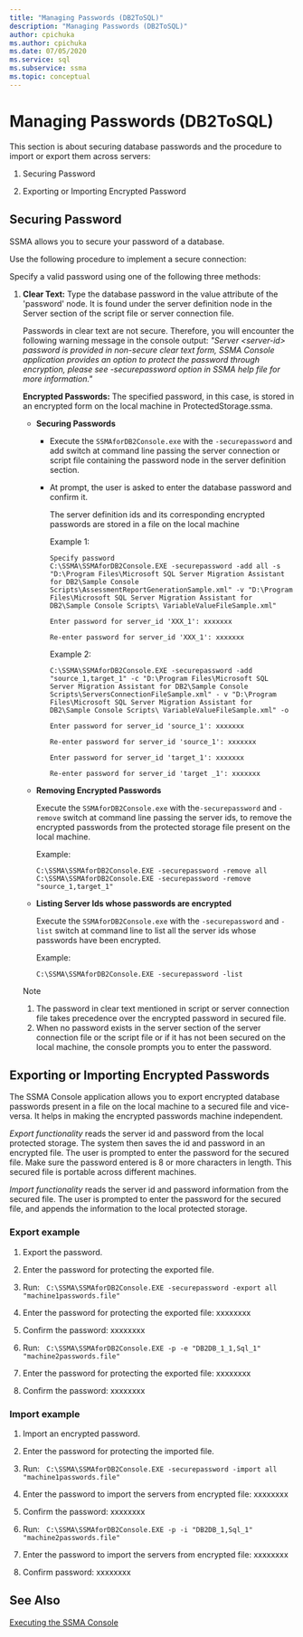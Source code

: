 ```yaml
---
title: "Managing Passwords (DB2ToSQL)"
description: "Managing Passwords (DB2ToSQL)"
author: cpichuka
ms.author: cpichuka
ms.date: 07/05/2020
ms.service: sql
ms.subservice: ssma
ms.topic: conceptual
---
```

# Managing Passwords (DB2ToSQL)
This section is about securing database passwords and the procedure to import or export them across servers:  
  
1.  Securing Password  
  
2.  Exporting or Importing Encrypted Password  
  
## Securing Password  
SSMA allows you to secure your password of a database.  
  
Use the following procedure to implement a secure connection:  
  
Specify a valid password using one of the following three methods:  
  
1.  **Clear Text:** Type the database password in the value attribute of the 'password' node. It is found under the server definition node in the Server section of the script file or server connection file.  
  
    Passwords in clear text are not secure. Therefore, you will encounter the following warning message in the console output: *"Server &lt;server-id&gt; password is provided in non-secure clear text form, SSMA Console application provides an option to protect the password through encryption, please see -securepassword option in SSMA help file for more information."*  
  
    **Encrypted Passwords:** The specified password, in this case, is stored in an encrypted form on the local machine in ProtectedStorage.ssma.  
  
    -   **Securing Passwords**  
  
        -   Execute the `SSMAforDB2Console.exe` with the `-securepassword` and add switch at command line passing the server connection or script file containing the password node in the server definition section.  
  
        -   At prompt, the user is asked to enter the database password and confirm it.  
  
            The server definition ids and its corresponding encrypted passwords are stored in a file on the local machine  
            
            Example 1:
            
            ```console
            Specify password
            C:\SSMA\SSMAforDB2Console.EXE -securepassword -add all -s "D:\Program Files\Microsoft SQL Server Migration Assistant for DB2\Sample Console Scripts\AssessmentReportGenerationSample.xml" -v "D:\Program Files\Microsoft SQL Server Migration Assistant for DB2\Sample Console Scripts\ VariableValueFileSample.xml"
            
            Enter password for server_id 'XXX_1': xxxxxxx
            
            Re-enter password for server_id 'XXX_1': xxxxxxx
            ```
            
            Example 2:
            
            ```console
            C:\SSMA\SSMAforDB2Console.EXE -securepassword -add "source_1,target_1" -c "D:\Program Files\Microsoft SQL Server Migration Assistant for DB2\Sample Console Scripts\ServersConnectionFileSample.xml" - v "D:\Program Files\Microsoft SQL Server Migration Assistant for DB2\Sample Console Scripts\ VariableValueFileSample.xml" -o
            
            Enter password for server_id 'source_1': xxxxxxx
            
            Re-enter password for server_id 'source_1': xxxxxxx
            
            Enter password for server_id 'target_1': xxxxxxx
            
            Re-enter password for server_id 'target _1': xxxxxxx  
            ```
    
    -   **Removing Encrypted Passwords**  
  
        Execute the `SSMAforDB2Console.exe` with the`-securepassword` and `-remove` switch at command line passing the server ids, to remove the encrypted passwords from the protected storage file present on the local machine.  
  
        Example:  

        ```console
        C:\SSMA\SSMAforDB2Console.EXE -securepassword -remove all
        C:\SSMA\SSMAforDB2Console.EXE -securepassword -remove "source_1,target_1"
        ```

    -   **Listing Server Ids whose passwords are encrypted**  
  
        Execute the `SSMAforDB2Console.exe` with the `-securepassword` and `-list` switch at command line to list all the server ids whose passwords have been encrypted.  
  
        Example:  

        ```console
        C:\SSMA\SSMAforDB2Console.EXE -securepassword -list
        ```

    > [!NOTE]  
    > 1.  The password in clear text mentioned in script or server connection file takes precedence over the encrypted password in secured file.  
    > 2.  When no password exists in the server section of the server connection file or the script file or if it has not been secured on the local machine, the console prompts you to enter the password.  
  
## Exporting or Importing Encrypted Passwords  
The SSMA Console application allows you to export encrypted database passwords present in a file on the local machine to a secured file and vice-versa. It helps in making the encrypted passwords machine independent.

_Export functionality_ reads the server id and password from the local protected storage. The system then saves the id and password in an encrypted file. The user is prompted to enter the password for the secured file. Make sure the password entered is 8 or more characters in length. This secured file is portable across different machines.

_Import functionality_ reads the server id and password information from the secured file. The user is prompted to enter the password for the secured file, and appends the information to the local protected storage.  

### Export example

1. Export the password.

2. Enter the password for protecting the exported file.

3. Run: &nbsp; `C:\SSMA\SSMAforDB2Console.EXE -securepassword -export all "machine1passwords.file"`

4. Enter the password for protecting the exported file: xxxxxxxx

5. Confirm the password: xxxxxxxx

6. Run: &nbsp; `C:\SSMA\SSMAforDB2Console.EXE -p -e "DB2DB_1_1,Sql_1" "machine2passwords.file"`

7. Enter the password for protecting the exported file: xxxxxxxx

8. Confirm the password: xxxxxxxx  

### Import example

1. Import an encrypted password.

2. Enter the password for protecting the imported file.

3. Run: &nbsp; `C:\SSMA\SSMAforDB2Console.EXE -securepassword -import all "machine1passwords.file"`

4. Enter the password to import the servers from encrypted file: xxxxxxxx

5. Confirm the password: xxxxxxxx

6. Run: &nbsp; `C:\SSMA\SSMAforDB2Console.EXE -p -i "DB2DB_1,Sql_1" "machine2passwords.file"`

7. Enter the password to import the servers from encrypted file: xxxxxxxx

8. Confirm password: xxxxxxxx

## See Also  
[Executing the SSMA Console](./executing-the-ssma-console-db2tosql.md)  
